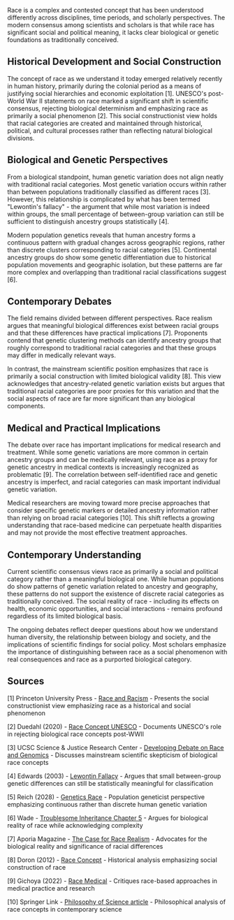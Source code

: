 Race is a complex and contested concept that has been understood differently across disciplines, time periods, and scholarly perspectives. The modern consensus among scientists and scholars is that while race has significant social and political meaning, it lacks clear biological or genetic foundations as traditionally conceived.

## Historical Development and Social Construction

The concept of race as we understand it today emerged relatively recently in human history, primarily during the colonial period as a means of justifying social hierarchies and economic exploitation [1]. UNESCO's post-World War II statements on race marked a significant shift in scientific consensus, rejecting biological determinism and emphasizing race as primarily a social phenomenon [2]. This social constructionist view holds that racial categories are created and maintained through historical, political, and cultural processes rather than reflecting natural biological divisions.

## Biological and Genetic Perspectives

From a biological standpoint, human genetic variation does not align neatly with traditional racial categories. Most genetic variation occurs within rather than between populations traditionally classified as different races [3]. However, this relationship is complicated by what has been termed "Lewontin's fallacy" - the argument that while most variation is indeed within groups, the small percentage of between-group variation can still be sufficient to distinguish ancestry groups statistically [4].

Modern population genetics reveals that human ancestry forms a continuous pattern with gradual changes across geographic regions, rather than discrete clusters corresponding to racial categories [5]. Continental ancestry groups do show some genetic differentiation due to historical population movements and geographic isolation, but these patterns are far more complex and overlapping than traditional racial classifications suggest [6].

## Contemporary Debates

The field remains divided between different perspectives. Race realism argues that meaningful biological differences exist between racial groups and that these differences have practical implications [7]. Proponents contend that genetic clustering methods can identify ancestry groups that roughly correspond to traditional racial categories and that these groups may differ in medically relevant ways.

In contrast, the mainstream scientific position emphasizes that race is primarily a social construction with limited biological validity [8]. This view acknowledges that ancestry-related genetic variation exists but argues that traditional racial categories are poor proxies for this variation and that the social aspects of race are far more significant than any biological components.

## Medical and Practical Implications

The debate over race has important implications for medical research and treatment. While some genetic variations are more common in certain ancestry groups and can be medically relevant, using race as a proxy for genetic ancestry in medical contexts is increasingly recognized as problematic [9]. The correlation between self-identified race and genetic ancestry is imperfect, and racial categories can mask important individual genetic variation.

Medical researchers are moving toward more precise approaches that consider specific genetic markers or detailed ancestry information rather than relying on broad racial categories [10]. This shift reflects a growing understanding that race-based medicine can perpetuate health disparities and may not provide the most effective treatment approaches.

## Contemporary Understanding

Current scientific consensus views race as primarily a social and political category rather than a meaningful biological one. While human populations do show patterns of genetic variation related to ancestry and geography, these patterns do not support the existence of discrete racial categories as traditionally conceived. The social reality of race - including its effects on health, economic opportunities, and social interactions - remains profound regardless of its limited biological basis.

The ongoing debates reflect deeper questions about how we understand human diversity, the relationship between biology and society, and the implications of scientific findings for social policy. Most scholars emphasize the importance of distinguishing between race as a social phenomenon with real consequences and race as a purported biological category.

## Sources

[1] Princeton University Press - [Race and Racism](https://openpublishing.princeton.edu/read/race-and-racism/section/2fb3629b-719a-47a0-976e-9f62ae8b2f70) - Presents the social constructionist view emphasizing race as a historical and social phenomenon

[2] Duedahl (2020) - [Race Concept UNESCO](https://archive.jwest.org/Research/Duedahl2020-RaceConceptUNESCO.pdf) - Documents UNESCO's role in rejecting biological race concepts post-WWII

[3] UCSC Science & Justice Research Center - [Developing Debate on Race and Genomics](https://scijust.ucsc.edu/2019/05/30/developing-debate-on-race-and-genomics/) - Discusses mainstream scientific skepticism of biological race concepts

[4] Edwards (2003) - [Lewontin Fallacy](https://archive.jwest.org/Research/Edwards2003-LewontinFallacy.pdf) - Argues that small between-group genetic differences can still be statistically meaningful for classification

[5] Reich (2028) - [Genetics Race](https://archive.jwest.org/Articles/Reich2028-GeneticsRace.pdf) - Population geneticist perspective emphasizing continuous rather than discrete human genetic variation

[6] Wade - [Troublesome Inheritance Chapter 5](https://archive.jwest.org/BookExcerpts/TroublesomeInheritance-Chapter5.pdf) - Argues for biological reality of race while acknowledging complexity

[7] Aporia Magazine - [The Case for Race Realism](https://www.aporiamagazine.com/p/the-case-for-race-realism) - Advocates for the biological reality and significance of racial differences

[8] Doron (2012) - [Race Concept](https://archive.jwest.org/Research/Doron2012-RaceConcept.pdf) - Historical analysis emphasizing social construction of race

[9] Gichoya (2022) - [Race Medical](https://archive.jwest.org/Research/Gichoya2022-RaceMedical.pdf) - Critiques race-based approaches in medical practice and research

[10] Springer Link - [Philosophy of Science article](https://link.springer.com/article/10.1007/s10539-009-9193-7) - Philosophical analysis of race concepts in contemporary science